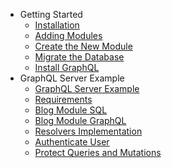 - Getting Started
  - [Installation](getting_started.md#installation)
  - [Adding Modules](getting_started.md#adding-modules)
  - [Create the New Module](getting_started.md#create-the-new-module)
  - [Migrate the Database](getting_started.md#migrate-the-database)
  - [Install GraphQL](getting_started.md#install-graphql-module)
- GraphQL Server Example
  - [GraphQL Server Example](graphql_server_example.md#real-graphql-server-example)
  - [Requirements](graphql_server_example.md#requirements)
  - [Blog Module SQL](graphql_server_example.md#blog-module-sql)
  - [Blog Module GraphQL](graphql_server_example.md#blog-module-graphql)
  - [Resolvers Implementation](graphql_server_example.md#resolvers-implementation)
  - [Authenticate User](graphql_server_example.md#authenticate-user)
  - [Protect Queries and Mutations](graphql_server_example.md#Protect-Queries-and-Mutations)